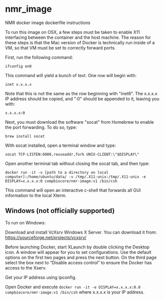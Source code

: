 # nmr_image
NMR docker image dockerfile instructions


To run this image on OSX, a few steps must be taken to enable X11 interfacing between the container and the host machine.  The reason for these steps is that the Mac version of Docker is technically run inside of a VM, so that VM must be set to correctly forward ports.

First, run the following command:

  `ifconfig en0`

This command will yield a bunch of text.  One row will begin with:

  `inet x.x.x.x`  

Note that this is not the same as the row beginning with "inet6".  The x.x.x.x IP address should be copied, and ":0" should be appended to it, leaving you with:

  `x.x.x.x:0`

Next, you must download the software "socat" from Homebrew to enable the port forwarding.  To do so, type:

  `brew install socat`
  
With socat installed, open a terminal window and type:

  `socat TCP-LISTEN:6000,reuseaddr,fork UNIX-CLIENT:\"$DISPLAY\"`
  
Open another terminal tab without closing the socat tab, and then type:

`docker run -it -v [path to a directory on local computer]:/home/ubuntu/data/ -v /tmp/.X11-unix:/tmp/.X11-unix -e DISPLAY=x.x.x.x:0 compbiocore/nmr-image:v1 /bin/csh`

This command will open an interactive c-shell that forwards all GUI information to the local Xterm.

## Windows (not officially supported)

To run on Windows:

Download and install VcXsrv Windows X Server. You can download it from: https://sourceforge.net/projects/vcxsrv/

Before launching Docker, start XLaunch by double clicking the Desktop icon. A window will appear for you to set configurations. Use the default options on the first two pages and press the next button. On the third page select the box next to “Disable access control” to ensure the Docker has access to the Xserv.

Get your IP address using ipconfig.

Open Docker and execute `docker run -it -e DISPLAY=x.x.x.x:0.0 compbiocore/nmr-image:v1 /bin/csh` where x.x.x.x is your IP address.
